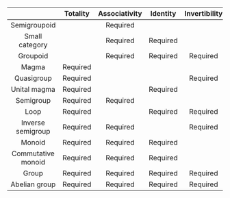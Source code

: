 |                    | Totality | Associativity | Identity | Invertibility | Commutativity |
|:------------------:|:--------:|:-------------:|:--------:|:-------------:|:-------------:|
|    Semigroupoid    |          |    Required   |          |               |               |
|   Small category   |          |    Required   | Required |               |               |
|      Groupoid      |          |    Required   | Required |    Required   |               |
|        Magma       | Required |               |          |               |               |
|     Quasigroup     | Required |               |          |    Required   |               |
|    Unital magma    | Required |               | Required |               |               |
|      Semigroup     | Required |    Required   |          |               |               |
|        Loop        | Required |               | Required |    Required   |               |
|  Inverse semigroup | Required |    Required   |          |    Required   |               |
|       Monoid       | Required |    Required   | Required |               |               |
| Commutative monoid | Required |    Required   | Required |               |    Required   |
|        Group       | Required |    Required   | Required |    Required   |               |
|    Abelian group   | Required |    Required   | Required |    Required   |    Required   |